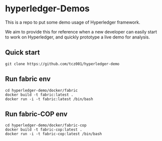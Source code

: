 # hyperledger-Demos

This is a repo to put some demo usage of Hyperledger framework.

We aim to provide this for reference when a new developer can easily start
to work on Hyperledger, and quickly prototype a live demo for analysis.


## Quick start

```
git clone https://github.com/tcz001/hyperledger-demo
```

## Run fabric env

```
cd hyperledger-demo/docker/fabric
docker build -t fabric:latest .
docker run -i -t fabric:latest /bin/bash
```

## Run fabric-COP env

```
cd hyperledger-demo/docker/fabric-cop
docker build -t fabric-cop:latest .
docker run -i -t fabric-cop:latest /bin/bash
```
